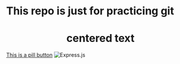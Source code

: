 # This repo is just for practicing git
<h1 align="center" color="red">centered text</h1>
<a href="#" class="button pill">This is a pill button</a>
<img alt="Express.js" src="https://img.shields.io/badge/express.js%20-%23404d59.svg?&style=for-the-badge"/>
